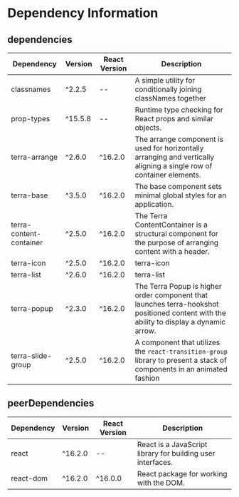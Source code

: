 # Dependency Information

## dependencies
| Dependency | Version | React Version | Description |
|-|-|-|-|
| classnames | ^2.2.5 | -- | A simple utility for conditionally joining classNames together |
| prop-types | ^15.5.8 | -- | Runtime type checking for React props and similar objects. |
| terra-arrange | ^2.6.0 | ^16.2.0 | The arrange component is used for horizontally arranging and vertically aligning a single row of container elements. |
| terra-base | ^3.5.0 | ^16.2.0 | The base component sets minimal global styles for an application. |
| terra-content-container | ^2.5.0 | ^16.2.0 | The Terra ContentContainer is a structural component for the purpose of arranging content with a header. |
| terra-icon | ^2.5.0 | ^16.2.0 | terra-icon |
| terra-list | ^2.6.0 | ^16.2.0 | terra-list |
| terra-popup | ^2.3.0 | ^16.2.0 | The Terra Popup is higher order component that launches terra-hookshot positioned content with the ability to display a dynamic arrow. |
| terra-slide-group | ^2.5.0 | ^16.2.0 | A component that utilizes the `react-transition-group` library to present a stack of components in an animated fashion |

## peerDependencies
| Dependency | Version | React Version | Description |
|-|-|-|-|
| react | ^16.2.0 | -- | React is a JavaScript library for building user interfaces. |
| react-dom | ^16.2.0 | ^16.0.0 | React package for working with the DOM. |
